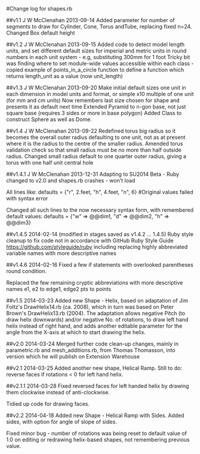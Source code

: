 #Change log for shapes.rb

##v1.1 J W McClenahan 2013-09-14
Added parameter for number of segments to draw for Cylinder, Cone, Torus andTube, replacing fixed n=24.
Changed Box default height 

##v1.2 J W McClenahan 2013-09-15
Added code to detect model length units, and set different default sizes for imperial and metric units 
  in round numbers in each unit system - e.g, substituting 300mm for 1 foot
Tricky bit was finding where to set module-wide values accessible within each class - copied example 
  of points_in_a_circle function to define a function which returns length_unit as a value (now unit_length)

##v1.3 J W McClenahan 2013-09-20
Make initial default sizes one unit in each dimension in model units and format, 
  or simple x10 multiple of one unit (for mm and cm units)
Now remembers last size chosen for shape and presents it as default next time
  Extended Pyramid to n-gon base, not just square base (requires 3 sides or more in base polygon)
  Added Class to construct Sphere as well as Dome.

##v1.4 J W McClenahan 2013-09-22
Redefined torus big radius so it becomes the overall outer radius defaulting to one unit, 
  not as at present where it is the radius to the centre of the smaller radius. 
Amended torus validation check so that small radius must be no more than half outside radius.
Changed small radius default to one quarter outer radius, giving a torus with one half unit central hole

##v1.4.1 J W McClenahan 2013-12-31
Adapting to SU2014 Beta - Ruby changed to v2.0 and shapes.rb crashes - won't load

All lines like: 
  defaults = {"r", 2.feet, "h", 4.feet, "n", 6}  #Original values 
failed with syntax error 

Changed all such lines to the now necessary syntax form, with remembered default values:
  defaults = {"w" => @@dim1, "d" => @@dim2, "h" => @@dim3} 

##v1.4.5 2014-02-14 (modified in stages saved as v1.4.2 ... 1.4.5)
Ruby style cleanup to fix code not in accordance with GitHub Ruby Style Guide
  https://github.com/styleguide/ruby
  including replacing highly abbreviated variable names with more descriptive names

##v1.4.6 2014-02-16
Fixed a few if statements with overlooked parentheses round condition. 

Replaced the few remaining cryptic abbreviations with more descriptive names
  e1, e2 to edge1, edge2
  pts to points

##v1.5 2014-03-23
Added new Shape - Helix, based on adaptation of Jim Foltz's DrawHelix14.rb (ca. 2008), which in turn
was based on Peter Brown's DrawHelix13.rb (2004). The adaptation allows negative Pitch (to draw helix downwards) and/or negative No. of rotations, to draw left hand helix instead of right hand, and adds another editable parameter for the angle from the X-axis at which to start drawing the helix.

##v2.0 2014-03-24
Merged further code clean-up changes, mainly in parametric.rb and mesh_additions.rb, from Thomas Thomasson, into version which he will publish on Extension Warehouse

##v2.1 2014-03-25
Added another new shape, Helical Ramp. Still to do: reverse faces if rotations < 0 for left hand helix.

##v2.1.1 2014-03-28
Fixed reversed faces for left handed helix by drawing them clockwise instead of anti-clockwise. 

Tidied up code for drawing faces.

##v2.2 2014-04-18
Added new Shape - Helical Ramp with Sides. Added sides, with option for angle of slope of sides. 

Fixed minor bug - number of rotations was being reset to default value of 1.0 on editing or redrawing helix-based shapes, not remembering previous value.
